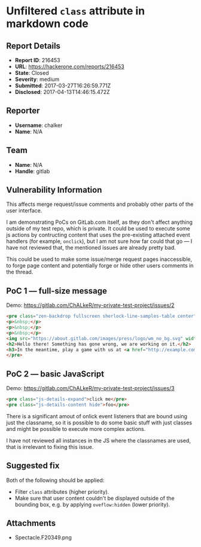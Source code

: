 # Unfiltered `class` attribute in markdown code

## Report Details
- **Report ID**: 216453
- **URL**: https://hackerone.com/reports/216453
- **State**: Closed
- **Severity**: medium
- **Submitted**: 2017-03-27T16:26:59.771Z
- **Disclosed**: 2017-04-13T14:46:15.472Z

## Reporter
- **Username**: chalker
- **Name**: N/A

## Team
- **Name**: N/A
- **Handle**: gitlab

## Vulnerability Information
This affects merge request/issue comments and probably other parts of the user interface.

I am demonstrating PoCs on GitLab.com itself, as they don't affect anything outside of my test repo, which is private. It could be used to execute some js actions by contructing content that uses the pre-existing attached event handlers (for example, `onclick`), but I am not sure how far could that go — I have not reviewed that, the mentioned issues are already pretty bad.

This could be used to make some issue/merge request pages inaccessible, to forge page content and potentially forge or hide other users comments in the thread.

## PoC 1 — full-size message
Demo: https://gitlab.com/ChALkeR/my-private-test-project/issues/2
```html
<pre class="zen-backdrop fullscreen sherlock-line-samples-table center">
<p>&nbsp;</p>
<p>&nbsp;</p>
<p>&nbsp;</p>
<img src="https://about.gitlab.com/images/press/logo/wm_no_bg.svg" width="500">
<h2>Hello there! Something has gone wrong, we are working on it.</h2>
<h3>In the meantime, play a game with us at <a href="http://example.com/">example.com</a>.</h3>
</pre>
```

## PoC 2 — basic JavaScript

Demo: https://gitlab.com/ChALkeR/my-private-test-project/issues/3
```html
<pre class="js-details-expand">click me</pre>
<pre class="js-details-content hide">foo</pre>
```

There is a significant amout of onlick event listeners that are bound using just the classname, so it is possible to do some basic stuff with just classes and might be possible to execute more complex actions.

I have not reviewed all instances in the JS where the classnames are used, that is irrelevant to fixing this issue.

## Suggested fix
Both of the following should be applied:
 * Filter `class` attributes (higher priority).
 * Make sure that user content couldn't be displayed outside of the bounding box, e.g. by applying `oveflow:hidden` (lower priority).

## Attachments
- Spectacle.F20349.png
